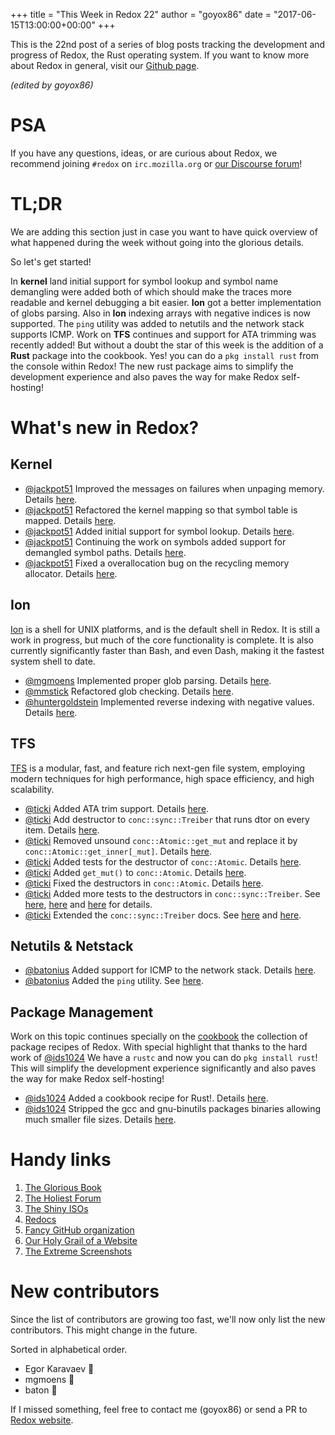 +++
title = "This Week in Redox 22"
author = "goyox86"
date = "2017-06-15T13:00:00+00:00"
+++

This is the 22nd post of a series of blog posts tracking the development and progress of Redox, the Rust operating system. If you want to know more about Redox in general, visit our [Github page](https://github.com/redox-os/redox).

*(edited by goyox86)*

# PSA
If you have any questions, ideas, or are curious about Redox, we recommend joining `#redox` on `irc.mozilla.org` or [our Discourse forum](https://discourse.redox-os.org/)!

# TL;DR

We are adding this section just in case you want to have quick overview of what happened during the week without going into the glorious details.

So let's get started!

In **kernel** land initial support for symbol lookup and symbol name demangling were added both of which should make the traces more readable and kernel debugging a bit easier. **Ion** got a better implementation of globs parsing. Also in **Ion** indexing arrays with negative indices is now supported. The `ping` utility was added to netutils and the network stack supports ICMP. Work on **TFS** continues and support for ATA trimming was recently added! But without a doubt the star of this week is the addition of a **Rust** package into the cookbook. Yes! you can do a `pkg install rust` from the console within Redox! The new rust package aims to simplify the development experience and also paves the way for make Redox self-hosting!

# What's new in Redox?

## Kernel

- [@jackpot51](https://github.com/jackpot51) Improved the messages on failures when unpaging memory. Details [here](https://github.com/redox-os/kernel/commit/e3020db04f239ed6c01ab127d9319120f9802c72).
- [@jackpot51](https://github.com/jackpot51) Refactored the kernel mapping so that symbol table is mapped. Details [here](https://github.com/redox-os/kernel/commit/d6354aeb5644bc2ecefa295a8690bc10b4a21144).
- [@jackpot51](https://github.com/jackpot51) Added initial support for symbol lookup. Details [here](https://github.com/redox-os/kernel/commit/acab23d1e1fc1779b40caff0e710b352857ca7e8).
- [@jackpot51](https://github.com/jackpot51) Continuing the work on symbols added support for demangled symbol paths. Details [here](https://github.com/redox-os/kernel/commit/c9cbdab9f1e2019a2461ef97136cd7224c16433e).
- [@jackpot51](https://github.com/jackpot51) Fixed a overallocation bug on the recycling memory allocator. Details [here](https://github.com/redox-os/kernel/commit/85c02365c96e9f2b551edeb8f7c4b306ea4feb04).

## Ion

[Ion](https://github.com/redox-os/ion) is a shell for UNIX platforms, and is the default shell in Redox. It is still a work in progress, but much of the core functionality is complete. It is also currently significantly faster than Bash, and even Dash, making it the fastest system shell to date.

- [@mgmoens](https://github.com/mgmoens) Implemented proper glob parsing. Details [here](https://github.com/redox-os/ion/pull/295).
- [@mmstick](https://github.com/mmstick) Refactored glob checking. Details [here](https://github.com/redox-os/ion/commit/556260e43122ece41145ee25a0382a9271bba767).
- [@huntergoldstein](https://github.com/huntergoldstein) Implemented reverse indexing with negative values. Details [here](https://github.com/redox-os/ion/pull/297).

## TFS

[TFS](github.com/redox-os/tfs) is a modular, fast, and feature rich next-gen file system, employing modern techniques for high performance, high space efficiency, and high scalability.

- [@ticki](https://github.com/ticki) Added ATA trim support. Details [here](https://github.com/redox-os/tfs/commit/bce6ea1e608094197ee8a41004d358d26bf92004).
- [@ticki](https://github.com/ticki) Add destructor to `conc::sync::Treiber` that runs dtor on every item. Details [here](https://github.com/redox-os/tfs/commit/943aa06463dc81294f33d807cc1eb5c2bac5ca88).
- [@ticki](https://github.com/ticki) Removed unsound `conc::Atomic::get_mut` and replace it by `conc::Atomic::get_inner[_mut]`. Details [here](https://github.com/redox-os/tfs/commit/1f5c889ad6d095dd47bdd264b1048f621735f80f).
- [@ticki](https://github.com/ticki) Added tests for the destructor of `conc::Atomic`. Details [here](https://github.com/redox-os/tfs/commit/9d42c865f4b5e1c0edb65704041cdbcd4f0bceb0).
- [@ticki](https://github.com/ticki) Added `get_mut()` to `conc::Atomic`. Details [here](https://github.com/redox-os/tfs/commit/0b12dded07ba3e4fa2abefcc183c8b0e499a159b).
- [@ticki](https://github.com/ticki) Fixed the destructors in `conc::Atomic`. Details [here](https://github.com/redox-os/tfs/commit/d88fe2367d807ac0be54ac447b3848484d588a4b).
- [@ticki](https://github.com/ticki) Added more tests to  the destructors in `conc::sync::Treiber`. See [here](https://github.com/redox-os/tfs/commit/75466b3722f5442e26f73b597c2c037d897216be), [here](https://github.com/redox-os/tfs/commit/c7c79f8ff635211e4d3b2eac6a9d08a6e3604752) and [here](https://github.com/redox-os/tfs/commit/51bab5cf9bc6ac200c64ef6c9cbe871d405a32a8) for details.
- [@ticki](https://github.com/ticki) Extended the `conc::sync::Treiber` docs. See [here](https://github.com/redox-os/tfs/commit/6fdacfdc8908f37376039c32558e3a02cbf0c147) and [here](https://github.com/redox-os/tfs/commit/1bef4d3cb365f98f188a3c1ae50b4266b99e0d87).

## Netutils & Netstack

- [@batonius](https://github.com/batonius) Added support for ICMP to the network stack. Details [here](https://github.com/redox-os/netstack/pull/1).
- [@batonius](https://github.com/batonius) Added the `ping` utility. See [here](https://github.com/redox-os/netutils/pull/21).

## Package Management

Work on this topic continues specially on the [cookbook](https://github.com/redox-os/cookbook) the collection of package recipes of Redox. With special highlight that thanks to the hard work of [@ids1024](https://github.com/ids1024) We have a `rustc` and now you can do `pkg install rust`! This will simplify the development experience significantly and also paves the way for make Redox self-hosting!

- [@ids1024](https://github.com/ids1024) Added a cookbook recipe for Rust!. Details [here](https://github.com/redox-os/cookbook/pull/26).
- [@ids1024](https://github.com/ids1024) Stripped the gcc and gnu-binutils packages binaries allowing much smaller file sizes. Details [here](https://github.com/redox-os/cookbook/pull/21).

# Handy links

1. [The Glorious Book](https://doc.redox-os.org/book/)
2. [The Holiest Forum](https://discourse.redox-os.org/)
3. [The Shiny ISOs](https://github.com/redox-os/redox/releases)
4. [Redocs](http://www.redox-os.org/docs/)
5. [Fancy GitHub organization](https://github.com/redox-os)
6. [Our Holy Grail of a Website](http://www.redox-os.org/)
7. [The Extreme Screenshots](http://www.redox-os.org/screens/)

# New contributors

Since the list of contributors are growing too fast, we'll now only list the new contributors. This might change in the future.

Sorted in alphabetical order.

- Egor Karavaev 🎂
- mgmoens 🎂
- baton 🎂

If I missed something, feel free to contact me (goyox86) or send a PR to [Redox website](https://github.com/redox-os/website).
